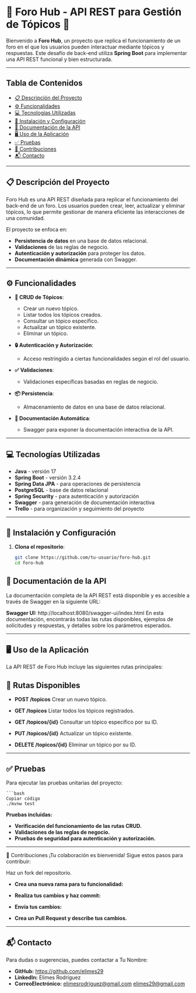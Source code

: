 # 🌟 Foro Hub - API REST para Gestión de Tópicos 🌟

Bienvenido a **Foro Hub**, un proyecto que replica el funcionamiento de un foro en el que los usuarios pueden interactuar mediante tópicos y respuestas. Este desafío de back-end utiliza **Spring Boot** para implementar una API REST funcional y bien estructurada.

---

## Tabla de Contenidos

- [📋 Descripción del Proyecto](#-descripción-del-proyecto)
- [⚙️ Funcionalidades](#️-funcionalidades)
- [💻 Tecnologías Utilizadas](#-tecnologías-utilizadas)
- [🔧 Instalación y Configuración](#-instalación-y-configuración)
- [📑 Documentación de la API](#-documentación-de-la-api)
- [🖥️ Uso de la Aplicación](#️-uso-de-la-aplicación)
- [✅ Pruebas](#-pruebas)
- [🤝 Contribuciones](#-contribuciones)
- [📬 Contacto](#-contacto)

---

## 📋 Descripción del Proyecto

Foro Hub es una API REST diseñada para replicar el funcionamiento del back-end de un foro. Los usuarios pueden crear, leer, actualizar y eliminar tópicos, lo que permite gestionar de manera eficiente las interacciones de una comunidad.

El proyecto se enfoca en:

- **Persistencia de datos** en una base de datos relacional.
- **Validaciones** de las reglas de negocio.
- **Autenticación y autorización** para proteger los datos.
- **Documentación dinámica** generada con Swagger.

---

## ⚙️ Funcionalidades

- **🔧 CRUD de Tópicos**:
  - Crear un nuevo tópico.
  - Listar todos los tópicos creados.
  - Consultar un tópico específico.
  - Actualizar un tópico existente.
  - Eliminar un tópico.

- **🔒 Autenticación y Autorización**:
  - Acceso restringido a ciertas funcionalidades según el rol del usuario.

- **✅ Validaciones**:
  - Validaciones específicas basadas en reglas de negocio.

- **📦 Persistencia**:
  - Almacenamiento de datos en una base de datos relacional.

- **📑 Documentación Automática**:
  - Swagger para exponer la documentación interactiva de la API.

---

## 💻 Tecnologías Utilizadas

- **Java** - versión 17
- **Spring Boot** - versión 3.2.4
- **Spring Data JPA** - para operaciones de persistencia
- **PostgreSQL** - base de datos relacional
- **Spring Security** - para autenticación y autorización
- **Swagger** - para generación de documentación interactiva
- **Trello** - para organización y seguimiento del proyecto

---

## 🔧 Instalación y Configuración

1. **Clona el repositorio**:

   ```bash
   git clone https://github.com/tu-usuario/foro-hub.git
   cd foro-hub

## 📑 Documentación de la API

La documentación completa de la API REST está disponible y es accesible a través de Swagger en la siguiente URL:

**Swagger UI:** http://localhost:8080/swagger-ui/index.html
En esta documentación, encontrarás todas las rutas disponibles, ejemplos de solicitudes y respuestas, y detalles sobre los parámetros esperados.

---

## 🖥️ Uso de la Aplicación
La API REST de Foro Hub incluye las siguientes rutas principales:

## 📄 Rutas Disponibles

- **POST /topicos**
Crear un nuevo tópico.

- **GET /topicos**
Listar todos los tópicos registrados.

- **GET /topicos/{id}**
Consultar un tópico específico por su ID.

- **PUT /topicos/{id}**
Actualizar un tópico existente.

- **DELETE /topicos/{id}**
Eliminar un tópico por su ID.

---

## ✅ Pruebas
Para ejecutar las pruebas unitarias del proyecto:

    ```bash
    Copiar código
    ./mvnw test

**Pruebas incluidas:**
- **Verificación del funcionamiento de las rutas CRUD.**
- **Validaciones de las reglas de negocio.**
- **Pruebas de seguridad para autenticación y autorización.**

---

🤝 Contribuciones
¡Tu colaboración es bienvenida! Sigue estos pasos para contribuir:

Haz un fork del repositorio.

- **Crea una nueva rama para tu funcionalidad:**

- **Realiza tus cambios y haz commit:**

- **Envía tus cambios:**

- **Crea un Pull Request y describe tus cambios.**

---

## 📬 Contacto
Para dudas o sugerencias, puedes contactar a Tu Nombre:

- **GitHub:** https://github.com/elimes29
- **LinkedIn:** Elimes Rodríguez
- **CorreoElectrónico:** elimesrodriguez@gmail.com elimes29@gmail.com